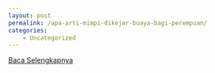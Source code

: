 ```yaml
---
layout: post
permalink: /apa-arti-mimpi-dikejar-buaya-bagi-perempuan/
categories:
    - Uncategorized
---
```


[Baca Selengkapnya](/10)